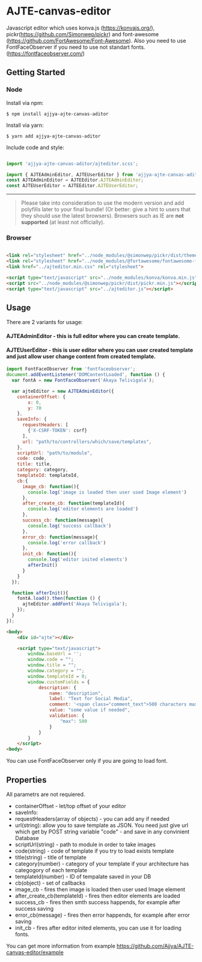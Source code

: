 # AJTE-canvas-editor
Javascript editor which uses konva.js (https://konvajs.org/), pickr(https://github.com/Simonwep/pickr) and font-awesome (https://github.com/FortAwesome/Font-Awesome).
Also you need to use FontFaceObserver if you need to use not standart fonts. (https://fontfaceobserver.com/)

## Getting Started
### Node

Install via npm:
```shell
$ npm install ajjya-ajte-canvas-aditor
```

Install via yarn:
```shell
$ yarn add ajjya-ajte-canvas-aditor
```

Include code and style:
```js

import 'ajjya-ajte-canvas-aditor/ajteditor.scss';

import { AJTEAdminEditor, AJTEUserEditor } from 'ajjya-ajte-canvas-aditor';
const AJTEAdminEditor = AJTEEditor.AJTEAdminEditor;
const AJTEUserEditor = AJTEEditor.AJTEUserEditor;
```
---
> Please take into consideration to use the modern version and add polyfills later to your final bundle!
> (Or better: give a hint to users that they should use the latest browsers).
> Browsers such as IE are **not supported** (at least not officially).

### Browser

```html

<link rel="stylesheet" href="../node_modules/@simonwep/pickr/dist/themes/classic.min.css"/>
<link rel="stylesheet" href="../node_modules/@fortawesome/fontawesome-free/css/all.min.css"/>
<link href="../ajteditor.min.css" rel="stylesheet">

<script type="text/javascript" src="../node_modules/konva/konva.min.js"></script>
<script src="../node_modules/@simonwep/pickr/dist/pickr.min.js"></script>
<script type="text/javascript" src="../ajteditor.js"></script>
```

## Usage
There are 2 variants for usage:
#### AJTEAdminEditor - this is full editor where you can create template.
#### AJTEUserEditor - this is user editor where you can user created template and just allow user change content from created template.

```javascript
import FontFaceObserver from 'fontfaceobserver';
document.addEventListener('DOMContentLoaded', function () {
  var fontA = new FontFaceObserver('Akaya Telivigala');

  var ajteEditor = new AJTEAdminEditor({
    containerOffset: {
        x: 0,
        y: 70
    },
    saveInfo: {
      requestHeaders: [
        {'X-CSRF-TOKEN': csrf}
      ],
      url: "path/to/controllers/which/save/templates",
    },
    scriptUrl: "path/to/module",
    code: code,
    title: title,
    category: category,
    templateId: templateId,
    cb:{
      image_cb: function(){
        console.log('image is loaded then user used Image element')
      },
      after_create_cb: function(templateId){
        console.log('editor elements are loaded')
      },
      success_cb: function(message){
        console.log('success callback')
      },
      error_cb: function(message){
        console.log('error callback')
      },  
      init_cb: function(){
        console.log('editor inited elements')
        afterInit()
      }
    }
  });

  function afterInit(){
    fontA.load().then(function () {
      ajteEditor.addFont('Akaya Telivigala');
    });
  }
});
```
```html
<body>
	<div id="ajte"></div>

	<script type="text/javascript">
	    window.baseUrl = '';
	    window.code = "";
	    window.title = "";
	    window.category = "";
	    window.templateId = 0;
	    window.customFields = {
			description: {
				name: "description",
				label: "Text for Social Media",
				comment: '<span class="comment_text">500 characters max.</span>',
				value: "some value if needed",
				validation: {
					"max": 500
				}
			}
	    }
	</script>
<body>
```

You can use FontFaceObserver only if you are going to load font.

## Properties
All parametrs are not requiered.
* containerOffset - let/top offset of your editor
* saveInfo:
 * requestHeaders(array of objects) - you can add any if needed
 * url(string): allow you to save template as JSON. You need just give url which get by POST string variable "code" - and save in any convinient Database
* scriptUrl(string) - path to module in order to take images
* code(string) - code of template if you try to load exists template 
* title(string) - title of template
* category(number) - category of your template if your architecture has categogory of each template
* templateId(number) - ID of tempalate saved in your DB
* cb(object) - set of callbacks
 * image_cb - fires then image is loaded then user used Image element
 * after_create_cb(templateId) - fires then editor elements are loaded
 * success_cb - fires then smth success happends, for example after success saving
 * error_cb(message) - fires then error happends, for example after error saving
 * init_cb - fires after editor inited elements, you can use it for loading fonts.


You can get more information from example https://github.com/Ajjya/AJTE-canvas-editor/example

